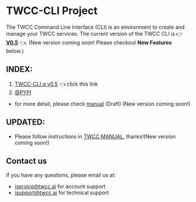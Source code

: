 # TWCC-CLI Project

The TWCC Command Line Interface (CLI) is an environment to create and manage your TWCC services. The current version of the TWCC CLI is :point_right: **[V0.5](https://github.com/TW-NCHC/TWCC-CLI/tree/v0.5)** :point_left:. (New version coming soon! Please checkout **New Features** below.)

## INDEX: 
1. [TWCC-CLI α v0.5](https://github.com/TW-NCHC/TWCC-CLI/tree/v0.5) :point_left: click this link
1. [@PYPI](https://pypi.org/project/TWCC-CLI/)

- for more detail, please check [manual](https://man.twcc.ai/@twccdocs/twcc-cli-v05) (Draft) (New version coming soon!)

## UPDATED:
- Please follow instructions in [TWCC MANUAL](https://www.twcc.ai/#doc), thanks!(New version coming soon!)

## Contact us
If you have any questions, please email us at: 
- iservice@twcc.ai for account support
- isupport@twcc.ai for technical support
